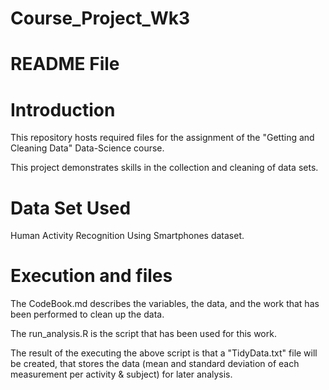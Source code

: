 # Course_Project_Wk3

# README File

# Introduction

This repository hosts required files for the assignment of the "Getting and Cleaning Data" Data-Science course.

This project demonstrates skills in the collection and cleaning of data sets.
 
# Data Set Used

Human Activity Recognition Using Smartphones dataset.

# Execution and files


The CodeBook.md describes the variables, the data, and the work that has been performed to clean up the data.

The run_analysis.R is the script that has been used for this work. 

The result of the executing the above script is that a "TidyData.txt" file will be created, that stores the data (mean and standard deviation of each measurement per activity & subject) for later analysis.

